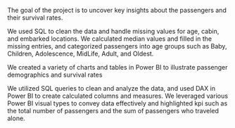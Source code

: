The goal of the project is to uncover key insights about the passengers and their survival rates.

We used SQL to clean the data and handle missing values for age, cabin, and embarked locations. We calculated median values and filled in the missing entries, and categorized passengers into age groups such as Baby, Children, Adolescence, MidLife, Adult, and Oldest.

We created a variety of charts and tables in Power BI to illustrate passenger demographics and survival rates

We utilized SQL queries to clean and analyze the data, and used DAX in Power BI to create calculated columns and measures. We leveraged various Power BI visual types to convey data effectively and highlighted kpi such as the total number of passengers and the sum of passengers who traveled alone.

